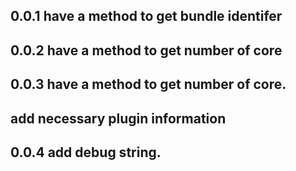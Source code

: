 ## 0.0.1 have a method to get bundle identifer

## 0.0.2 have a method to get number of core

## 0.0.3 have a method to get number of core. 
##       add necessary plugin information     

## 0.0.4 add debug string.
